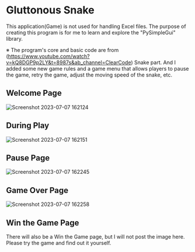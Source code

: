 # Gluttonous Snake
This application(Game) is not used for handling Excel files. The purpose of creating this program is for me to learn and explore the "PySimpleGui" library.

※ The program's core and basic code are from (https://www.youtube.com/watch?v=kQ8DGP9p2LY&t=8987s&ab_channel=ClearCode) Snake part. And I added some new game rules and a game menu that allows players to pause the game, retry the game, adjust the moving speed of the snake, etc.

## Welcome Page
![Screenshot 2023-07-07 162124](https://github.com/Milkyway1997/Simple-Python-Applications/assets/73594399/899008b9-e35b-4e6d-81ba-b7ba9b38b067)

## During Play
![Screenshot 2023-07-07 162151](https://github.com/Milkyway1997/Simple-Python-Applications/assets/73594399/8458f969-35c4-4980-b718-2f9f6dd23a17)

## Pause Page
![Screenshot 2023-07-07 162245](https://github.com/Milkyway1997/Simple-Python-Applications/assets/73594399/e64c74df-3663-442f-adce-02598e4acee2)

## Game Over Page
![Screenshot 2023-07-07 162258](https://github.com/Milkyway1997/Simple-Python-Applications/assets/73594399/87aa5a0b-68ad-4863-82f0-2bc4a8375d20)

## Win the Game Page
There will also be a Win the Game page, but I will not post the image here. Please try the game and find out it yourself.
